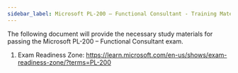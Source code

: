 ```yaml
---
sidebar_label: Microsoft PL-200 – Functional Consultant - Training Materials
---
```


The following document will provide the necessary study materials for passing the Microsoft PL-200 – Functional Consultant exam.

1.	Exam Readiness Zone: https://learn.microsoft.com/en-us/shows/exam-readiness-zone/?terms=PL-200

